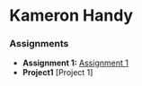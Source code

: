 # Kameron Handy

### Assignments 
- **Assignment 1:** [Assignment 1](./Assignments/Assignment_Html.pdf)
- **Project1** [Project 1]
